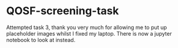 # QOSF-screening-task
Attempted task 3, thank you very much for allowing me to put up placeholder images whilst I fixed my laptop. There is now a jupyter notebook to look at instead.
